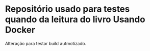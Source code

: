# Repositório usado para testes quando da leitura do livro Usando Docker
Alteração para testar build autmotizado.
